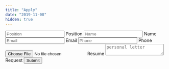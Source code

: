 ```yaml
---
title: "Apply"
date: "2019-11-08"
hidden: true
---
```

<!--more-->
<form action="https://app.99inbound.com/api/e/M5vaRrS6" method="POST">
  <input type="text" name="position" placeholder="Position">
	<label for="position">Position</label>
  <input type="text" name="name" placeholder="Name">
	<label for="name">Name</label>
  <input type="email" name="email" placeholder="Email">
	<label for="email">Email</label>
  <input type="phone" name="phone" placeholder="Phone">
	<label for="phone">Phone</label>
  <input type="file" name="resume" placeholder="Resume">
	<label for="resume">Resume</label>
  <textarea name="motivation" placeholder="personal letter"></textarea>
	<label for="motivation">Request</label>
  <input type="submit" value="Submit">
	<div style="position: absolute; left: -5000px;">
		<input type="checkbox" name="wind_up_blue_glossy_profit" value="1" tabindex="-1" autocomplete="no">
	</div>
</form>
